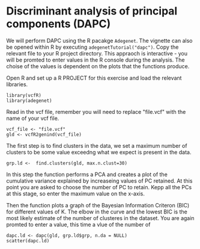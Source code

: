 # Discriminant analysis of principal components (DAPC)

We will perform DAPC using the R pacakge ```Adegenet```. The vignette can also be opened within R by executing ```adegenetTutorial("dapc")```.
Copy the relevant file to your R project directory. This appraoch is interactive - you will be promted to enter values in the R console during the analysis. The choise of the values is dependent on the plots that the functions produce.

Open R and set up a R PROJECT for this exercise and load the relevant libraries.

```
library(vcfR)
library(adegenet)

```
Read in the vcf file, remember you will need to replace "file.vcf" with the name of your vcf file. 
```
vcf_file <- "file.vcf"
gld <- vcfR2genind(vcf_file)
```
The first step is to find clusters in the data, we set a maximum number of clusters to be some value exceedng what we expect is present in the data.
```
grp.ld <-  find.clusters(gld, max.n.clust=30)
```
In this step the function performs a PCA and creates a plot of the cumulative variance explained by increaseing values of PC retained. At this point you are asked to choose the number of PC to retain. Kepp all the PCs at this stage, so enter the maximum value on the x-axis.

Then the function plots a graph of the Bayesian Information Criteron (BIC) for different values of K. The elbow in the curve and the lowest BIC is the most likely estimate of the number of clusteres in the dataset. You are again promted to enter a value, this time a vlue of the number of 
```
dapc.ld <- dapc(gld, grp.ld$grp, n.da = NULL)
scatter(dapc.ld)

```

